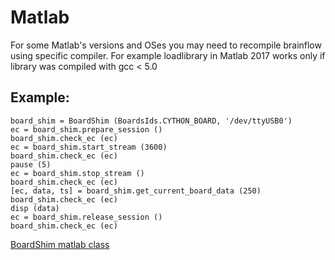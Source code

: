 # Matlab
For some Matlab's versions and OSes you may need to recompile brainflow using specific compiler.
For example loadlibrary in Matlab 2017 works only if library was compiled with gcc < 5.0

## Example:
```
board_shim = BoardShim (BoardsIds.CYTHON_BOARD, '/dev/ttyUSB0')
ec = board_shim.prepare_session ()
board_shim.check_ec (ec)
ec = board_shim.start_stream (3600)
board_shim.check_ec (ec)
pause (5)
ec = board_shim.stop_stream ()
board_shim.check_ec (ec)
[ec, data, ts] = board_shim.get_current_board_data (250)
board_shim.check_ec (ec)
disp (data)
ec = board_shim.release_session ()
board_shim.check_ec (ec)
```
[BoardShim matlab class](https://github.com/Andrey1994/brainflow/blob/master/matlab-package/brainflow/BoardShim.m)
